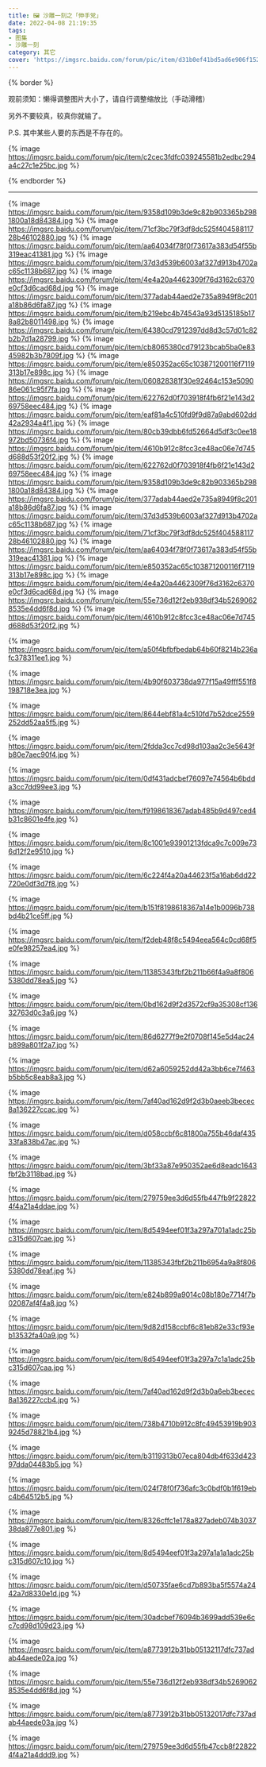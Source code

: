 ```yaml
---
title: 🖼️ 沙雕一刻之「伸手党」
date: 2022-04-08 21:19:35
tags:
- 图集
- 沙雕一刻
category: 其它
cover: 'https://imgsrc.baidu.com/forum/pic/item/d31b0ef41bd5ad6e906f152bc4cb39dbb7fd3c58.jpg'
---
```


{% border %}

观前须知：懒得调整图片大小了，请自行调整缩放比（手动滑稽）

另外不要较真，较真你就输了。

P.S. 其中某些人要的东西是不存在的。

{% image https://imgsrc.baidu.com/forum/pic/item/c2cec3fdfc039245581b2edbc294a4c27c1e25bc.jpg %}

{% endborder %}

---
{% image https://imgsrc.baidu.com/forum/pic/item/9358d109b3de9c82b903365b2981800a18d84384.jpg %}
{% image https://imgsrc.baidu.com/forum/pic/item/71cf3bc79f3df8dc525f40458811728b46102880.jpg %}
{% image https://imgsrc.baidu.com/forum/pic/item/aa64034f78f0f73617a383d54f55b319eac41381.jpg %}
{% image https://imgsrc.baidu.com/forum/pic/item/37d3d539b6003af327d913b4702ac65c1138b687.jpg %}
{% image https://imgsrc.baidu.com/forum/pic/item/4e4a20a4462309f76d3162c6370e0cf3d6cad68d.jpg %}
{% image https://imgsrc.baidu.com/forum/pic/item/377adab44aed2e735a8949f8c201a18b86d6fa87.jpg %}
{% image https://imgsrc.baidu.com/forum/pic/item/b219ebc4b74543a93d5135185b178a82b8011498.jpg %}
{% image https://imgsrc.baidu.com/forum/pic/item/64380cd7912397dd8d3c57d01c82b2b7d1a28799.jpg %}
{% image https://imgsrc.baidu.com/forum/pic/item/cb8065380cd79123bcab5ba0e8345982b3b7809f.jpg %}
{% image https://imgsrc.baidu.com/forum/pic/item/e850352ac65c103871200116f7119313b17e898c.jpg %}
{% image https://imgsrc.baidu.com/forum/pic/item/060828381f30e92464c153e509086e061c95f7fa.jpg %}
{% image https://imgsrc.baidu.com/forum/pic/item/622762d0f703918f4fb6f21e143d269758eec484.jpg %}
{% image https://imgsrc.baidu.com/forum/pic/item/eaf81a4c510fd9f9d87a9abd602dd42a2934a4f1.jpg %}
{% image https://imgsrc.baidu.com/forum/pic/item/80cb39dbb6fd52664d5df3c0ee18972bd50736f4.jpg %}
{% image https://imgsrc.baidu.com/forum/pic/item/4610b912c8fcc3ce48ac06e7d745d688d53f20f2.jpg %}
{% image https://imgsrc.baidu.com/forum/pic/item/622762d0f703918f4fb6f21e143d269758eec484.jpg %}
{% image https://imgsrc.baidu.com/forum/pic/item/9358d109b3de9c82b903365b2981800a18d84384.jpg %}
{% image https://imgsrc.baidu.com/forum/pic/item/377adab44aed2e735a8949f8c201a18b86d6fa87.jpg %}
{% image https://imgsrc.baidu.com/forum/pic/item/37d3d539b6003af327d913b4702ac65c1138b687.jpg %}
{% image https://imgsrc.baidu.com/forum/pic/item/71cf3bc79f3df8dc525f40458811728b46102880.jpg %}
{% image https://imgsrc.baidu.com/forum/pic/item/aa64034f78f0f73617a383d54f55b319eac41381.jpg %}
{% image https://imgsrc.baidu.com/forum/pic/item/e850352ac65c103871200116f7119313b17e898c.jpg %}
{% image https://imgsrc.baidu.com/forum/pic/item/4e4a20a4462309f76d3162c6370e0cf3d6cad68d.jpg %}
{% image https://imgsrc.baidu.com/forum/pic/item/55e736d12f2eb938df34b52690628535e4dd6f8d.jpg %}
{% image https://imgsrc.baidu.com/forum/pic/item/4610b912c8fcc3ce48ac06e7d745d688d53f20f2.jpg %}

{% image https://imgsrc.baidu.com/forum/pic/item/a50f4bfbfbedab64b60f8214b236afc378311ee1.jpg %}

{% image https://imgsrc.baidu.com/forum/pic/item/4b90f603738da977f15a49fff551f8198718e3ea.jpg %}

{% image https://imgsrc.baidu.com/forum/pic/item/8644ebf81a4c510fd7b52dce2559252dd52aa5f5.jpg %}

{% image https://imgsrc.baidu.com/forum/pic/item/2fdda3cc7cd98d103aa2c3e5643fb80e7aec90f4.jpg %}

{% image https://imgsrc.baidu.com/forum/pic/item/0df431adcbef76097e74564b6bdda3cc7dd99ee3.jpg %}

{% image https://imgsrc.baidu.com/forum/pic/item/f9198618367adab485b9d497ced4b31c8601e4fe.jpg %}

{% image https://imgsrc.baidu.com/forum/pic/item/8c1001e93901213fdca9c7c009e736d12f2e9510.jpg %}

{% image https://imgsrc.baidu.com/forum/pic/item/6c224f4a20a44623f5a16ab6dd22720e0df3d7f8.jpg %}

{% image https://imgsrc.baidu.com/forum/pic/item/b151f8198618367a14e1b0096b738bd4b21ce5ff.jpg %}

{% image https://imgsrc.baidu.com/forum/pic/item/f2deb48f8c5494eea564c0cd68f5e0fe98257ea4.jpg %}

{% image https://imgsrc.baidu.com/forum/pic/item/11385343fbf2b211b66f4a9a8f8065380dd78ea5.jpg %}

{% image https://imgsrc.baidu.com/forum/pic/item/0bd162d9f2d3572cf9a35308cf13632763d0c3a6.jpg %}

{% image https://imgsrc.baidu.com/forum/pic/item/86d6277f9e2f0708f145e5d4ac24b899a801f2a7.jpg %}

{% image https://imgsrc.baidu.com/forum/pic/item/d62a6059252dd42a3bb6ce7f463b5bb5c8eab8a3.jpg %}

{% image https://imgsrc.baidu.com/forum/pic/item/7af40ad162d9f2d3b0aeeb3becec8a136227ccac.jpg %}

{% image https://imgsrc.baidu.com/forum/pic/item/d058ccbf6c81800a755b46daf43533fa838b47ac.jpg %}

{% image https://imgsrc.baidu.com/forum/pic/item/3bf33a87e950352ae6d8eadc1643fbf2b3118bad.jpg %}

{% image https://imgsrc.baidu.com/forum/pic/item/279759ee3d6d55fb447fb9f228224f4a21a4ddae.jpg %}

{% image https://imgsrc.baidu.com/forum/pic/item/8d5494eef01f3a297a701a1adc25bc315d607cae.jpg %}

{% image https://imgsrc.baidu.com/forum/pic/item/11385343fbf2b211b6954a9a8f8065380dd78eaf.jpg %}

{% image https://imgsrc.baidu.com/forum/pic/item/e824b899a9014c08b180e7714f7b02087af4f4a8.jpg %}

{% image https://imgsrc.baidu.com/forum/pic/item/9d82d158ccbf6c81eb82e33cf93eb13532fa40a9.jpg %}

{% image https://imgsrc.baidu.com/forum/pic/item/8d5494eef01f3a297a7c1a1adc25bc315d607caa.jpg %}

{% image https://imgsrc.baidu.com/forum/pic/item/7af40ad162d9f2d3b0a6eb3becec8a136227ccb4.jpg %}

{% image https://imgsrc.baidu.com/forum/pic/item/738b4710b912c8fc49453919b9039245d78821b4.jpg %}

{% image https://imgsrc.baidu.com/forum/pic/item/b3119313b07eca804db4f633d42397dda04483b5.jpg %}

{% image https://imgsrc.baidu.com/forum/pic/item/024f78f0f736afc3c0bdf0b1f619ebc4b64512b5.jpg %}

{% image https://imgsrc.baidu.com/forum/pic/item/8326cffc1e178a827adeb074b303738da877e801.jpg %}

{% image https://imgsrc.baidu.com/forum/pic/item/8d5494eef01f3a297a1a1a1adc25bc315d607c10.jpg %}

{% image https://imgsrc.baidu.com/forum/pic/item/d50735fae6cd7b893ba5f5574a2442a7d8330e1d.jpg %}

{% image https://imgsrc.baidu.com/forum/pic/item/30adcbef76094b3699add539e6cc7cd98d109d23.jpg %}

{% image https://imgsrc.baidu.com/forum/pic/item/a8773912b31bb05132117dfc737adab44aede02a.jpg %}

{% image https://imgsrc.baidu.com/forum/pic/item/55e736d12f2eb938df34b52690628535e4dd6f8d.jpg %}

{% image https://imgsrc.baidu.com/forum/pic/item/a8773912b31bb05132017dfc737adab44aede03a.jpg %}

{% image https://imgsrc.baidu.com/forum/pic/item/279759ee3d6d55fb47ccb8f228224f4a21a4ddd9.jpg %}

